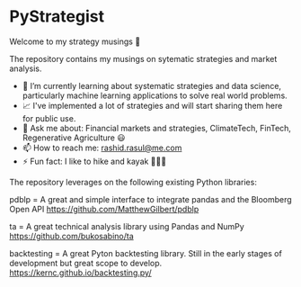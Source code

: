 # PyStrategist

Welcome to my strategy musings 👋

The repository contains my musings on sytematic strategies and market analysis.

- 🔭 I’m currently learning about systematic strategies and data science, particularly machine learning applications to solve real world problems.
- 📈 I've implemented a lot of strategies and will start sharing them here for public use.
- 💬 Ask me about: Financial markets and strategies, ClimateTech, FinTech, Regenerative Agriculture 😃
- 📫 How to reach me: rashid.rasul@me.com
- ⚡ Fun fact: I like to hike and kayak 🚣🏽‍♀

The repository leverages on the following existing Python libraries:

pdblp = A great and simple interface to integrate pandas and the Bloomberg Open API
https://github.com/MatthewGilbert/pdblp

ta = A great technical analysis library using Pandas and NumPy
https://github.com/bukosabino/ta
              
backtesting = A great Pyton backtesting library. Still in the early stages of development but great scope to develop.
https://kernc.github.io/backtesting.py/

